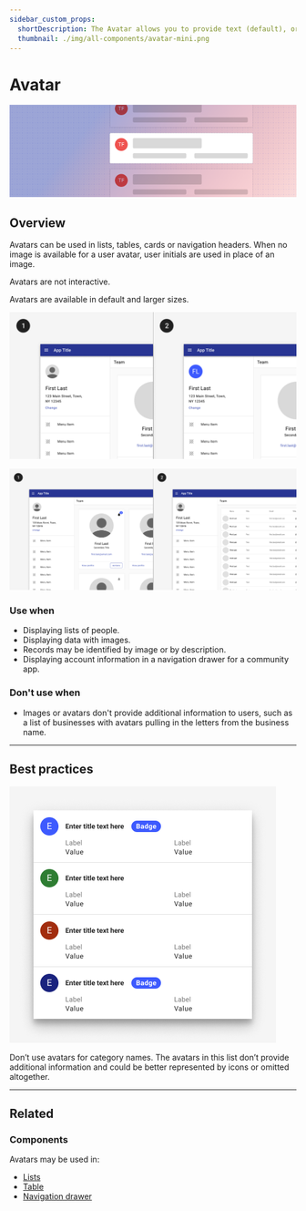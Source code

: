 ```yaml
---
sidebar_custom_props:
  shortDescription: The Avatar allows you to provide text (default), or an image, to represent an entity.
  thumbnail: ./img/all-components/avatar-mini.png
---
```


# Avatar

<ComponentVisual storybookUrl="https://forge.tylerdev.io/main/?path=/docs/components-avatar--docs">

![](./images/avatar.png)

</ComponentVisual>

## Overview

Avatars can be used in lists, tables, cards or navigation headers.  When no image is available for a user avatar, user initials are used in place of an image. 

Avatars are not interactive.

Avatars are available in default and larger sizes.  

<ImageBlock padded={false} caption="1. An image avatar can customize a profile header in a navigation drawer. 2. When no image is available, initials are used instead.">

![Two images. On the left, an avatar component sits in the profile header in a navigation drawer. In the second image, the avatar component contains the first and last initial of the profile name rather than a picture of the user.](./images/avatar-types.png)

</ImageBlock>

<ImageBlock padded={false} caption="1. Larger avatars may be used in cards. Use images when they are likely to be available and the profiles are likely to be familiar. 2. Smaller avatars may be used in lists and tables.">

![Two images, on the left an avatar is shown large and centered in a card layout. In the second, the avatar component is used at the start of table rows where it's smaller.](./images/avatar-pages.png)

</ImageBlock>

### Use when 

- Displaying lists of people.
- Displaying data with images.
- Records may be identified by image or by description.
- Displaying account information in a navigation drawer for a community app. 

### Don't use when 

- Images or avatars don't provide additional information to users, such as a list of businesses with avatars pulling in the letters from the business name. 

---

## Best practices 

<DoDontGrid>
  <DoDontRow>
  <DoDontImage>

![Image of a list of values, each with an avatar component at the front. Each avatar has the letter E inside of it representing the category name of each list item which is something that should not be done.](./images/avatar-dont.png)

  </DoDontImage>
  </DoDontRow>
  <DoDontRow>
    <DoDont type="dont">
      Don’t use avatars for category names. The avatars in this list don’t provide additional information and could be better represented by icons or omitted altogether.
    </DoDont>
  </DoDontRow>
</DoDontGrid>

---

## Related

### Components

Avatars may be used in:

- [Lists](/components/lists/list)
- [Table](/components/table/table)
- [Navigation drawer](/components/drawer)
